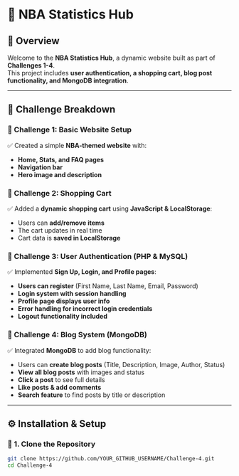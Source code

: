 # 🏀 NBA Statistics Hub

## 📌 Overview
Welcome to the **NBA Statistics Hub**, a dynamic website built as part of **Challenges 1-4**.  
This project includes **user authentication, a shopping cart, blog post functionality, and MongoDB integration**.

---

## **🚀 Challenge Breakdown**
### **📍 Challenge 1: Basic Website Setup**
✅ Created a simple **NBA-themed website** with:
- **Home, Stats, and FAQ pages**
- **Navigation bar**
- **Hero image and description**

### **📍 Challenge 2: Shopping Cart**
✅ Added a **dynamic shopping cart** using **JavaScript & LocalStorage**:
- Users can **add/remove items**
- The cart updates in real time
- Cart data is **saved in LocalStorage**

### **📍 Challenge 3: User Authentication (PHP & MySQL)**
✅ Implemented **Sign Up, Login, and Profile pages**:
- **Users can register** (First Name, Last Name, Email, Password)
- **Login system with session handling**
- **Profile page displays user info**
- **Error handling for incorrect login credentials**
- **Logout functionality included**

### **📍 Challenge 4: Blog System (MongoDB)**
✅ Integrated **MongoDB** to add blog functionality:
- Users can **create blog posts** (Title, Description, Image, Author, Status)
- **View all blog posts** with images and status
- **Click a post** to see full details
- **Like posts & add comments**
- **Search feature** to find posts by title or description

---

## **⚙️ Installation & Setup**
### **🔹 1. Clone the Repository**
```sh
git clone https://github.com/YOUR_GITHUB_USERNAME/Challenge-4.git
cd Challenge-4
